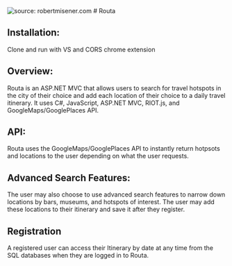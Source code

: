 <img src="http://robertmisener.com/img/01f6c026e41beb8359ad4213ef38fdff.gif" title="source: robertmisener.com" />
# Routa

## Installation:
Clone and run with VS and CORS chrome extension

## Overview: 
Routa is an ASP.NET MVC that allows users to search for travel hotspots in the city of their choice and add each location of their choice to a daily travel itinerary. It uses C#, JavaScript, ASP.NET MVC, RIOT.js, and GoogleMaps/GooglePlaces API.

## API:
Routa uses the GoogleMaps/GooglePlaces API to instantly return hotpsots and locations to the user depending on what the user requests. 

## Advanced Search Features:
The user may also choose to use advanced search features to narrow down locations by bars, museums, and hotspots of interest. The user may add these locations to their itinerary and save it after they register. 

## Registration
A registered user can access their Itinerary by date at any time from the SQL databases when they are logged in to Routa. 






